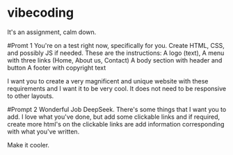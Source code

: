 # vibecoding
It's an assignment, calm down.


#Promt 1
You're on a test right now, specifically for you.
Create HTML, CSS, and possibly JS if needed.
These are the instructions:
    A logo (text),
    A menu with three links (Home, About us, Contact)
    A body section with header and button
    A footer with copyright text

I want you to create a very magnificent and unique website with these requirements and I want it to be very cool. It does not need to be responsive to other layouts.

#Prompt 2
Wonderful Job DeepSeek.
There's some things that I want you to add.
I love what you've done, but add some clickable links and if required, create more html's on the clickable links are add information corresponding with what you've written.

Make it cooler.
